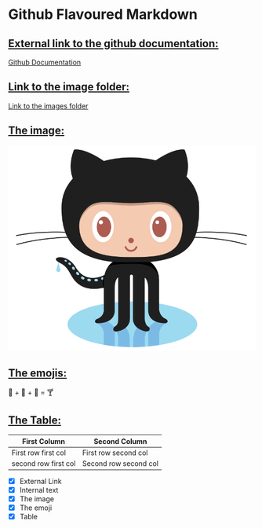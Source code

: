# Github Flavoured Markdown

## [External link to the github documentation:](#External-Link)
[Github Documentation](https://help.github.com/en)

## [Link to the image folder:](#Internal-text)
[Link to the images folder](./images)

## [The image:](#The-image)
![some image](./images/logo.png)

## [The emojis:](#The-emoji)
 🍓 + 🍌 + 🥛 = 🍸


## [The Table:](#Table)

| First Column | Second Column |
| ------- | ----- |
|First row first col|First row second col|
|second row first col|Second row second col|

- [x] External Link
- [x] Internal text
- [x] The image
- [X] The emoji
- [x] Table
